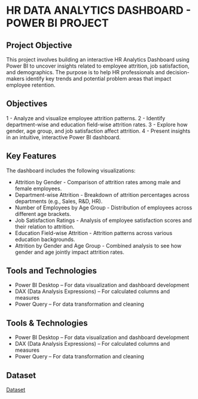 # HR DATA ANALYTICS DASHBOARD - POWER BI PROJECT
## Project Objective
This project involves building an interactive HR Analytics Dashboard using Power BI to uncover insights related to employee attrition, job satisfaction, and demographics. The purpose is to help HR professionals and decision-makers identify key trends and potential problem areas that impact employee retention.
## Objectives
1 - Analyze and visualize employee attrition patterns.
2 - Identify department-wise and education field-wise attrition rates.
3 - Explore how gender, age group, and job satisfaction affect attrition.
4 - Present insights in an intuitive, interactive Power BI dashboard.
## Key Features
The dashboard includes the following visualizations:
* Attrition by Gender - Comparison of attrition rates among male and female employees.
* Department-wise Attrition - Breakdown of attrition percentages across departments (e.g., Sales, R&D, HR).
* Number of Employees by Age Group - Distribution of employees across different age brackets.
* Job Satisfaction Ratings - Analysis of employee satisfaction scores and their relation to attrition.
* Education Field-wise Attrition - Attrition patterns across various education backgrounds.
* Attrition by Gender and Age Group - Combined analysis to see how gender and age jointly impact attrition rates.
## Tools and Technologies
* Power BI Desktop – For data visualization and dashboard development
* DAX (Data Analysis Expressions) – For calculated columns and measures
* Power Query – For data transformation and cleaning
## Tools & Technologies
* Power BI Desktop – For data visualization and dashboard development
* DAX (Data Analysis Expressions) – For calculated columns and measures
* Power Query – For data transformation and cleaning
## Dataset
<a href = "https://github.com/ishaalekh/hr_analytics/blob/main/HR%20Data.xlsx">Dataset</a>




